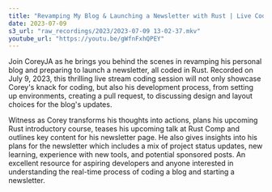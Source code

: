 ```yaml
---
title: "Revamping My Blog & Launching a Newsletter with Rust | Live Coding Session with CoreyJA"
date: 2023-07-09
s3_url: "raw_recordings/2023/2023-07-09 13-02-37.mkv"
youtube_url: "https://youtu.be/gWfnFxhQPEY"
---
```


Join CoreyJA as he brings you behind the scenes in revamping his personal blog and preparing to launch a newsletter, all coded in Rust. Recorded on July 9, 2023, this thrilling live stream coding session will not only showcase Corey's knack for coding, but also his development process, from setting up environments, creating a pull request, to discussing design and layout choices for the blog's updates.

Witness as Corey transforms his thoughts into actions, plans his upcoming Rust introductory course, teases his upcoming talk at Rust Comp and outlines key content for his newsletter page. He also gives insights into his plans for the newsletter which includes a mix of project status updates, new learning, experience with new tools, and potential sponsored posts. An excellent resource for aspiring developers and anyone interested in understanding the real-time process of coding a blog and starting a newsletter.
